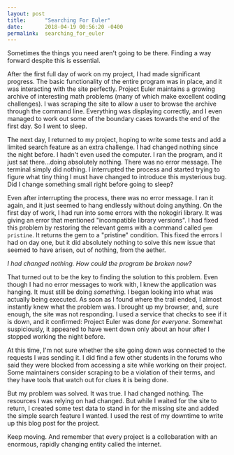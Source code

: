 ```yaml
---
layout: post
title:      "Searching For Euler"
date:       2018-04-19 00:56:20 -0400
permalink:  searching_for_euler
---
```



Sometimes the things you need aren't going to be there. Finding a way forward despite this is essential.

After the first full day of work on my project, I had made significant progress. The basic functionality of the entire program was in place, and it was interacting with the site perfectly. Project Euler maintains a growing archive of interesting math problems (many of which make excellent coding challenges). I was scraping the site to allow a user to browse the archive through the command line. Everything was displaying correctly, and I even managed to work out some of the boundary cases towards the end of the first day. So I went to sleep.

The next day, I returned to my project, hoping to write some tests and add a limited search feature as an extra challenge. I had changed nothing since the night before. I hadn't even used the computer. I ran the program, and it just sat there...doing absolutely nothing. There was no error message. The terminal simply did nothing. I interrupted the process and started trying to figure what tiny thing I must have changed to introduce this mysterious bug. Did I change something small right before going to sleep?

Even after interrupting the process, there was no error message. I ran it again, and it just seemed to hang endlessly without doing anything. On the first day of work, I had run into some errors with the nokogiri library. It was giving an error that mentioned "incompatible library versions". I had fixed this problem by restoring the relevant gems with a command called `gem pristine`. It returns the gem to a "pristine" condition. This fixed the errors I had on day one, but it did absolutely nothing to solve this new issue that seemed to have arisen, out of nothing, from the aether.

*I had changed nothing. How could the program be broken now?*

That turned out to be the key to finding the solution to this problem. Even though I had no error messages to work with, I knew the application was hanging. It must still be doing *something*. I began looking into what was actually being executed. As soon as I found where the trail ended, I almost instantly knew what the problem was. I brought up my browser, and, sure enough, the site was not responding. I used a service that checks to see if it is down, and it confirmed: Project Euler was done *for everyone*. Somewhat suspiciously, it appeared to have went down only about an hour after I stopped working the night before.

At this time, I'm not sure whether the site going down was connected to the requests I was sending it. I did find a few other students in the forums who said they were blocked from accessing a site while working on their project. Some maintainers consider scraping to be a violation of their terms, and they have tools that watch out for clues it is being done.

But my problem was solved. It was true. I had changed nothing. The resources I was relying on had changed. But while I waited for the site to return, I created some test data to stand in for the missing site and added the simple search feature I wanted. I used the rest of my downtime to write up this blog post for the project. 

Keep moving. And remember that every project is a collobaration with an enormous, rapidly changing entity called the internet.
